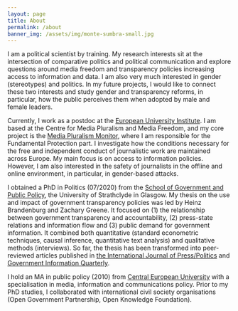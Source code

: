 ```yaml
---
layout: page
title: About
permalink: /about
banner_img: /assets/img/monte-sumbra-small.jpg
---
```

I am a political scientist by training. My research interests sit at the intersection of comparative politics and political communication and explore questions around media freedom and transparency policies increasing access to information and data. I am also very much interested in gender (stereotypes) and politics. In my future projects, I would like to connect these two interests and study gender and transparency reforms, in particular, how the public perceives them when adopted by male and female leaders.

Currently, I work as a postdoc at the [European University Institute](https://www.eui.eu). I am based at the Centre for Media Pluralism and Media Freedom, and my core project is the [Media Pluralism Monitor](https://cmpf.eui.eu/media-pluralism-monitor/mpm-2020/), where I am responsible for the Fundamental Protection part. I investigate how the conditions necessary for the free and independent conduct of journalistic work are maintained across Europe. My main focus is on access to information policies. However, I am also interested in the safety of journalists in the offline and online environment, in particular, in gender-based attacks.

I obtained a PhD in Politics (07/2020) from the [School of Government and Public Policy](https://www.strath.ac.uk/humanities/governmentpublicpolicy/), the University of Strathclyde in Glasgow. My thesis on the use and impact of government transparency policies was led by Heinz Brandenburg and Zachary Greene. It focused on (1) the relationship between government transparency and accountability, (2) press-state relations and information flow and (3) public demand for government information. It combined both quantitative (standard econometric techniques, causal inference, quantitative text analysis) and qualitative methods (interviews). So far, the thesis has been transformed into peer-reviewed articles published in [the International Journal of Press/Politics](https://journals.sagepub.com/doi/abs/10.1177/19401612211006702) and [Government Information Quarterly](https://www.sciencedirect.com/science/article/abs/pii/S0740624X1930560X).  

I hold an MA in public policy (2010) from [Central European University](https://spp.ceu.edu/) with a specialisation in media, information and communications policy. Prior to my PhD studies, I collaborated with international civil society organisations (Open Government Partnership, Open Knowledge Foundation).